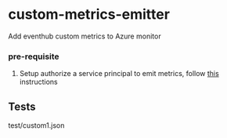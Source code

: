 # custom-metrics-emitter
Add eventhub custom metrics  to Azure monitor

### pre-requisite
1. Setup authorize a service principal to emit metrics, follow [this](https://learn.microsoft.com/en-us/azure/azure-monitor/essentials/metrics-store-custom-rest-api) instructions



## Tests
test/custom1.json